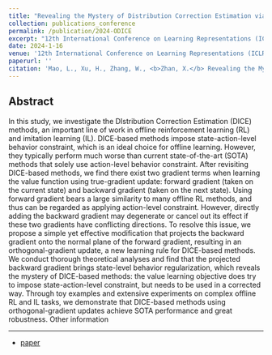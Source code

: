 ```yaml
---
title: "Revealing the Mystery of Distribution Correction Estimation via Orthogonal-gradient Update"
collection: publications_conference
permalink: /publication/2024-ODICE
excerpt: "12th International Conference on Learning Representations (ICLR 2024)."
date: 2024-1-16
venue: '12th International Conference on Learning Representations (ICLR 2024).'
paperurl: ''
citation: 'Mao, L., Xu, H., Zhang, W., <b>Zhan, X.</b> Revealing the Mystery of Distribution Correction Estimation via Orthogonal-gradient Update. In the <i>12th International Conference on Learning Representations (ICLR 2024)<b>(spotlight)</b></i>.'
---
```


Abstract
---

In this study, we investigate the DIstribution Correction Estimation (DICE) methods, an important line of work in offline reinforcement learning (RL) and imitation learning (IL). DICE-based methods impose state-action-level behavior constraint, which is an ideal choice for offline learning. However, they typically perform much worse than current state-of-the-art (SOTA) methods that solely use action-level behavior constraint. After revisiting DICE-based methods, we find there exist two gradient terms when learning the value function using true-gradient update: forward gradient (taken on the current state) and backward gradient (taken on the next state). Using forward gradient bears a large similarity to many offline RL methods, and thus can be regarded as applying action-level constraint. However, directly adding the backward gradient may degenerate or cancel out its effect if these two gradients have conflicting directions. To resolve this issue, we propose a simple yet effective modification that projects the backward gradient onto the normal plane of the forward gradient, resulting in an orthogonal-gradient update, a new learning rule for DICE-based methods. We conduct thorough theoretical analyses and find that the projected backward gradient brings state-level behavior regularization, which reveals the mystery of DICE-based methods: the value learning objective does try to impose state-action-level constraint, but needs to be used in a corrected way. Through toy examples and extensive experiments on complex offline RL and IL tasks, we demonstrate that DICE-based methods using orthogonal-gradient updates achieve SOTA performance and great robustness.
Other information

---
* [paper](https://openreview.net/forum?id=L8UNn7Llt4)